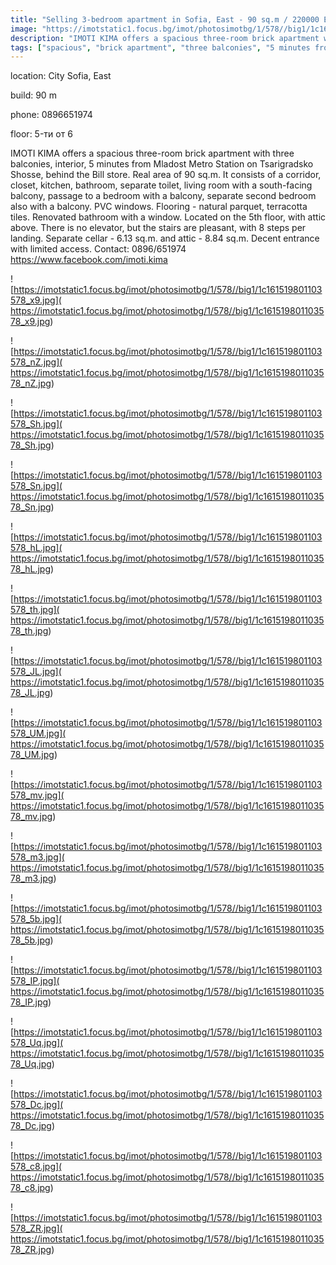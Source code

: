 ```yaml
---
title: "Selling 3-bedroom apartment in Sofia, East - 90 sq.m / 220000 EUR :: imot.bg Ad"
image: "https://imotstatic1.focus.bg/imot/photosimotbg/1/578//big1/1c161519801103578_Gn.jpg"
description: "IMOTI KIMA offers a spacious three-room brick apartment with three balconies, interior, 5 minutes from Mladost Metro Station on Tsarigradsko Shosse, behind the Bill store. Real area of 90 sq.m. It consists of a corridor, closet, kitchen, bathroom, separate toilet, living room with a south-facing balcony, passage to a bedroom with a balcony, separate second bedroom also with a balcony. PVC windows. Flooring - natural parquet, terracotta tiles. Renovated bathroom with a window. Located on the 5th floor, with attic above. There is no elevator, but the stairs are pleasant, with 8 steps per landing. Separate cellar - 6.13 sq.m. and attic - 8.84 sq.m. Decent entrance with limited access. Contact: 0896/651974 https://www.facebook.com/imoti.kima"
tags: ["spacious", "brick apartment", "three balconies", "5 minutes from Mladost Metro Station", "renovated bathroom"]
---
```


location: City Sofia, East

build: 90 m

phone: 0896651974

floor: 5-ти от 6

IMOTI KIMA offers a spacious three-room brick apartment with three balconies, interior, 5 minutes from Mladost Metro Station on Tsarigradsko Shosse, behind the Bill store. Real area of 90 sq.m. It consists of a corridor, closet, kitchen, bathroom, separate toilet, living room with a south-facing balcony, passage to a bedroom with a balcony, separate second bedroom also with a balcony. PVC windows. Flooring - natural parquet, terracotta tiles. Renovated bathroom with a window. Located on the 5th floor, with attic above. There is no elevator, but the stairs are pleasant, with 8 steps per landing. Separate cellar - 6.13 sq.m. and attic - 8.84 sq.m. Decent entrance with limited access. Contact: 0896/651974 https://www.facebook.com/imoti.kima


![https://imotstatic1.focus.bg/imot/photosimotbg/1/578//big1/1c161519801103578_x9.jpg]( https://imotstatic1.focus.bg/imot/photosimotbg/1/578//big1/1c161519801103578_x9.jpg)


![https://imotstatic1.focus.bg/imot/photosimotbg/1/578//big1/1c161519801103578_nZ.jpg]( https://imotstatic1.focus.bg/imot/photosimotbg/1/578//big1/1c161519801103578_nZ.jpg)


![https://imotstatic1.focus.bg/imot/photosimotbg/1/578//big1/1c161519801103578_Sh.jpg]( https://imotstatic1.focus.bg/imot/photosimotbg/1/578//big1/1c161519801103578_Sh.jpg)


![https://imotstatic1.focus.bg/imot/photosimotbg/1/578//big1/1c161519801103578_Sn.jpg]( https://imotstatic1.focus.bg/imot/photosimotbg/1/578//big1/1c161519801103578_Sn.jpg)


![https://imotstatic1.focus.bg/imot/photosimotbg/1/578//big1/1c161519801103578_hL.jpg]( https://imotstatic1.focus.bg/imot/photosimotbg/1/578//big1/1c161519801103578_hL.jpg)


![https://imotstatic1.focus.bg/imot/photosimotbg/1/578//big1/1c161519801103578_th.jpg]( https://imotstatic1.focus.bg/imot/photosimotbg/1/578//big1/1c161519801103578_th.jpg)


![https://imotstatic1.focus.bg/imot/photosimotbg/1/578//big1/1c161519801103578_JL.jpg]( https://imotstatic1.focus.bg/imot/photosimotbg/1/578//big1/1c161519801103578_JL.jpg)


![https://imotstatic1.focus.bg/imot/photosimotbg/1/578//big1/1c161519801103578_UM.jpg]( https://imotstatic1.focus.bg/imot/photosimotbg/1/578//big1/1c161519801103578_UM.jpg)


![https://imotstatic1.focus.bg/imot/photosimotbg/1/578//big1/1c161519801103578_mv.jpg]( https://imotstatic1.focus.bg/imot/photosimotbg/1/578//big1/1c161519801103578_mv.jpg)


![https://imotstatic1.focus.bg/imot/photosimotbg/1/578//big1/1c161519801103578_m3.jpg]( https://imotstatic1.focus.bg/imot/photosimotbg/1/578//big1/1c161519801103578_m3.jpg)


![https://imotstatic1.focus.bg/imot/photosimotbg/1/578//big1/1c161519801103578_5b.jpg]( https://imotstatic1.focus.bg/imot/photosimotbg/1/578//big1/1c161519801103578_5b.jpg)


![https://imotstatic1.focus.bg/imot/photosimotbg/1/578//big1/1c161519801103578_IP.jpg]( https://imotstatic1.focus.bg/imot/photosimotbg/1/578//big1/1c161519801103578_IP.jpg)


![https://imotstatic1.focus.bg/imot/photosimotbg/1/578//big1/1c161519801103578_Uq.jpg]( https://imotstatic1.focus.bg/imot/photosimotbg/1/578//big1/1c161519801103578_Uq.jpg)


![https://imotstatic1.focus.bg/imot/photosimotbg/1/578//big1/1c161519801103578_Dc.jpg]( https://imotstatic1.focus.bg/imot/photosimotbg/1/578//big1/1c161519801103578_Dc.jpg)


![https://imotstatic1.focus.bg/imot/photosimotbg/1/578//big1/1c161519801103578_c8.jpg]( https://imotstatic1.focus.bg/imot/photosimotbg/1/578//big1/1c161519801103578_c8.jpg)


![https://imotstatic1.focus.bg/imot/photosimotbg/1/578//big1/1c161519801103578_ZR.jpg]( https://imotstatic1.focus.bg/imot/photosimotbg/1/578//big1/1c161519801103578_ZR.jpg)


